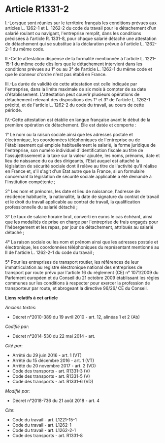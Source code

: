 # Article R1331-2

I.-Lorsque sont réunies sur le territoire français les conditions prévues aux articles L. 1262-1 et L. 1262-2 du code du
travail pour le détachement d'un salarié roulant ou navigant, l'entreprise remplit, dans les conditions précisées à l'article
R. 1331-8, pour chaque salarié détaché une attestation de détachement qui se substitue à la déclaration prévue à l'article L.
1262-2-1 du même code.

II.-Cette attestation dispense de la formalité mentionnée à l'article L. 1221-15-1 du même code dès lors que le détachement
intervient dans les conditions prévues au 1° ou au 3° de l'article L. 1262-1 du même code et que le donneur d'ordre n'est pas
établi en France.

III.-La durée de validité de cette attestation est celle indiquée par l'entreprise, dans la limite maximale de six mois à
compter de sa date d'établissement. L'attestation peut couvrir plusieurs opérations de détachement relevant des dispositions
des 1° et 3° de l'article L. 1262-1 précité, et de l'article L. 1262-2 du code du travail, au cours de cette période.

IV.-Cette attestation est établie en langue française avant le début de la première opération de détachement. Elle est datée
et comporte :

1° Le nom ou la raison sociale ainsi que les adresses postale et électronique, les coordonnées téléphoniques de l'entreprise
ou de l'établissement qui emploie habituellement le salarié, la forme juridique de l'entreprise, son numéro individuel
d'identification fiscale au titre de l'assujettissement à la taxe sur la valeur ajoutée, les noms, prénoms, date et lieu de
naissance du ou des dirigeants, l'Etat auquel est attaché la législation de sécurité sociale dont il relève au titre de
l'activité qu'il réalise en France et, s'il s'agit d'un Etat autre que la France, si un formulaire concernant la législation
de sécurité sociale applicable a été demandé à l'institution compétente ;

2° Les nom et prénoms, les date et lieu de naissance, l'adresse de résidence habituelle, la nationalité, la date de signature
du contrat de travail et le droit du travail applicable au contrat de travail, la qualification professionnelle du salarié
détaché ;

3° Le taux de salaire horaire brut, converti en euros le cas échéant, ainsi que les modalités de prise en charge par
l'entreprise de frais engagés pour l'hébergement et les repas, par jour de détachement, attribués au salarié détaché ;

4° La raison sociale ou les nom et prénom ainsi que les adresses postale et électronique, les coordonnées téléphoniques du
représentant mentionné au II de l'article L. 1262-2-1 du code du travail ;

5° Pour les entreprises de transport routier, les références de leur immatriculation au registre électronique national des
entreprises de transport par route prévu par l'article 16 du règlement (CE) n° 1071/2009 du Parlement européen et du Conseil
du 21 octobre 2009 établissant les règles communes sur les conditions à respecter pour exercer la profession de transporteur
par route, et abrogeant la directive 96/26/ CE du Conseil.

**Liens relatifs à cet article**

_Anciens textes_:

  - Décret n°2010-389 du 19 avril 2010 - art. 12, alinéas 1 et 2 (Ab)

_Codifié par_:

  - Décret n°2014-530 du 22 mai 2014 - art.

_Cité par_:

  - Arrêté du 29 juin 2016 - art. 1 (VT)
  - Arrêté du 15 décembre 2016 - art. 1 (VT)
  - Arrêté du 20 novembre 2017 - art. 2 (VD)
  - Code des transports - art. R1331-3 (V)
  - Code des transports - art. R1331-5 (V)
  - Code des transports - art. R1331-6 (VD)

_Modifié par_:

  - Décret n°2018-736 du 21 août 2018 - art. 4

_Cite_:

  - Code du travail - art. L1221-15-1
  - Code du travail - art. L1262-1
  - Code du travail - art. L1262-2-1
  - Code des transports - art. R1331-8
